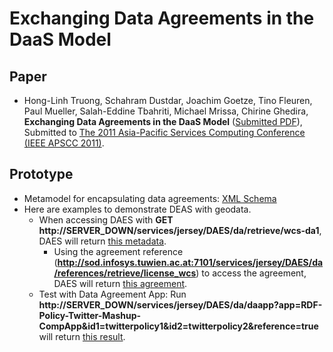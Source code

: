 # Exchanging Data    Agreements in the DaaS Model

## Paper
* Hong-Linh Truong, Schahram Dustdar, Joachim Goetze, Tino Fleuren, Paul  Mueller, Salah-Eddine Tbahriti, Michael Mrissa, Chirine   Ghedira, <b>Exchanging Data Agreements in the DaaS Model</b> (<a
      href="https://users.aalto.fi/~truongh4/publications/2011/truong-daes2011-submitted.pdf">Submitted PDF</a>), Submitted to  <a href="http://www.ftrai.org/apscc2011/">The 2011 Asia-Pacific Services Computing Conference (IEEE APSCC 2011)</a>.

## Prototype

* Metamodel for encapsulating data agreements:
<a href="schemas/DataAgreement.xsd">XML Schema</a>
* Here are examples to demonstrate DEAS with geodata.
   - When accessing DAES with <b> GET
	    http://SERVER_DOWN/services/jersey/DAES/da/retrieve/wcs-da1</b>, DAES will return <a href="samples/wcs-da1.xml">this metadata</a>.
      - Using the agreement reference
	  (<b>http://sod.infosys.tuwien.ac.at:7101/services/jersey/DAES/da/references/retrieve/license_wcs</b>) to access the agreement, DAES will return <a href="samples/license_wcs.xml">this agreement</a>.
    * Test with Data Agreement App:   Run
      <b>http://SERVER_DOWN/services/jersey/DAES/da/daapp?app=RDF-Policy-Twitter-Mashup-CompApp&id1=twitterpolicy1&id2=twitterpolicy2&reference=true</b> will return <a href="samples/compatibility.xml">this result</a>.
